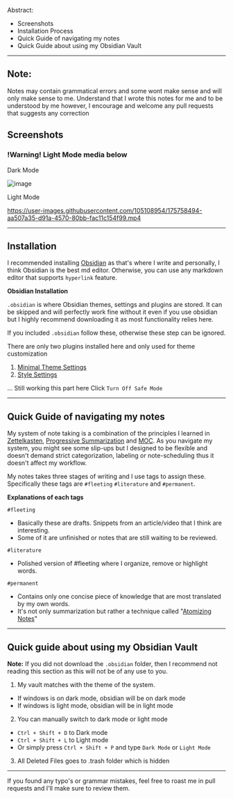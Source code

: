 Abstract:
- Screenshots
- Installation Process
- Quick Guide of navigating my notes
- Quick Guide about using my Obsidian Vault

---
## Note: 

Notes may contain grammatical errors and some wont make sense and will only make sense to me. Understand that I wrote this notes for me and to be understood by me however, I encourage and welcome any pull requests that suggests any correction


## Screenshots
### !Warning! Light Mode media below

Dark Mode 

![image](https://user-images.githubusercontent.com/105108954/175243737-ea656a29-7057-4a95-aff8-9feaa0b78d51.png)

Light Mode

https://user-images.githubusercontent.com/105108954/175758494-aa507a35-d91a-4570-80bb-fac11c154f99.mp4


---
## Installation

I recommended installing [Obsidian](https://obsidian.md) as that's where I write and personally, I think Obsidian is the best md editor. Otherwise, you can use any markdown editor that supports `hyperlink` feature. 

**Obsidian Installation**

`.obsidian` is where Obsidian themes, settings and plugins are stored. It can be skipped and will perfectly work fine without it even if you use obsidian but I highly recommend downloading it as most functionality relies here. 

If you included `.obsidian` follow these, otherwise these step can be ignored.

There are only two plugins installed here and only used for theme customization

1. [Minimal Theme Settings](https://github.com/kepano/obsidian-minimal-settings)
2. [Style Settings](https://github.com/mgmeyers/obsidian-style-settings)

... Still working this part here
Click `Turn Off Safe Mode`


---
## Quick Guide of navigating my notes

My system of note taking is a combination of the principles I learned in [Zettelkasten](https://en.wikipedia.org/wiki/Zettelkasten), [Progressive Summarization](https://fortelabs.co/blog/series/ps/) and [MOC](https://medium.com/@nickmilo22/in-what-ways-can-we-form-useful-relationships-between-notes-9b9ec46973c6). As you navigate my system, you might see some slip-ups but I designed to be flexible and doesn't demand strict categorization, labeling or note-scheduling thus it doesn't affect my workflow. 

My notes takes three stages of writing and I use tags to assign these. Specifically these tags are `#fleeting` `#literature` and `#permanent`.

**Explanations of each tags**

`#fleeting`
- Basically these are drafts. Snippets from an article/video that I think are interesting.
- Some of it are unfinished or notes that are still waiting to be reviewed.


`#literature`
- Polished version of #fleeting where I organize, remove or highlight words. 


`#permanent`
- Contains only one concise piece of knowledge that are most translated by my own words. 
- It's not only summarization but rather a technique called "[Atomizing Notes](https://neuron.zettel.page/atomic#:~:text=Zettelkasten%20notes%20are%20atomic%20and,idea%20and%20one%20idea%20only.)"


---
## Quick guide about using my Obsidian Vault

**Note:** If you did not download the `.obsidian` folder, then I recommend not reading this section as this will not be of any use to you.

1. My vault matches with the theme of the system. 

- If windows is on dark mode, obsidian will be on dark mode
- If windows is light mode, obsidian will be in light mode

2. You can manually switch to dark mode or light mode

- `Ctrl + Shift + D` to Dark mode
- `Ctrl + Shift + L` to Light mode
- Or simply press `Ctrl + Shift + P` and type `Dark Mode` or `Light Mode`  


3. All Deleted Files goes to .trash folder which is hidden

---
If you found any typo's or grammar mistakes, feel free to roast me in pull requests and I'll make sure to review them. 
